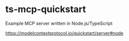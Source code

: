 # ts-mcp-quickstart

Example MCP server written in Node.js/TypeScript

https://modelcontextprotocol.io/quickstart/server#node
